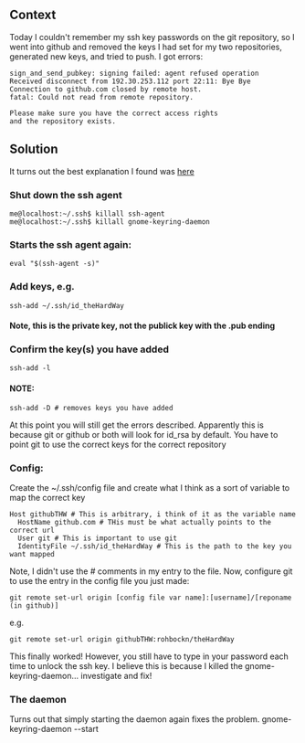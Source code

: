 ## Context

Today I couldn't remember my ssh key passwords on the git repository, so I went into github and removed the keys I had set for my two repositories, generated new keys, and tried to push.  I got errors:

```
sign_and_send_pubkey: signing failed: agent refused operation
Received disconnect from 192.30.253.112 port 22:11: Bye Bye
Connection to github.com closed by remote host.
fatal: Could not read from remote repository.

Please make sure you have the correct access rights
and the repository exists.
```

## Solution

It turns out the best explanation I found was [here](https://stackoverflow.com/a/22769324)

### Shut down the ssh agent
```
me@localhost:~/.ssh$ killall ssh-agent
me@localhost:~/.ssh$ killall gnome-keyring-daemon
```
### Starts the ssh agent again:

```eval "$(ssh-agent -s)"```

### Add keys, e.g.

```ssh-add ~/.ssh/id_theHardWay```

#### Note, this is the private key, not the publick key with the .pub ending

### Confirm the key(s) you have added

```ssh-add -l```

#### NOTE:
```ssh-add -D # removes keys you have added```

At this point you will still get the errors described.  Apparently this is because git or github or both will look for id_rsa by default.  You have to point git to use the correct keys for the correct repository

### Config:
Create the ~/.ssh/config file and create what I think as a sort of variable to map the correct key

```
Host githubTHW # This is arbitrary, i think of it as the variable name
  HostName github.com # THis must be what actually points to the correct url
  User git # This is important to use git
  IdentityFile ~/.ssh/id_theHardWay # This is the path to the key you want mapped
```

Note, I didn't use the # comments in my entry to the file. Now, configure git to use the entry in the config file you just made:

```
git remote set-url origin [config file var name]:[username]/[reponame (in github)]
```
e.g.
```
git remote set-url origin githubTHW:rohbockn/theHardWay
```

This finally worked!  However, you still have to type in your password each time to unlock the ssh key.  I believe this is because I killed the gnome-keyring-daemon... investigate and fix!

### The daemon

Turns out that simply starting the daemon again fixes the problem.
gnome-keyring-daemon --start
